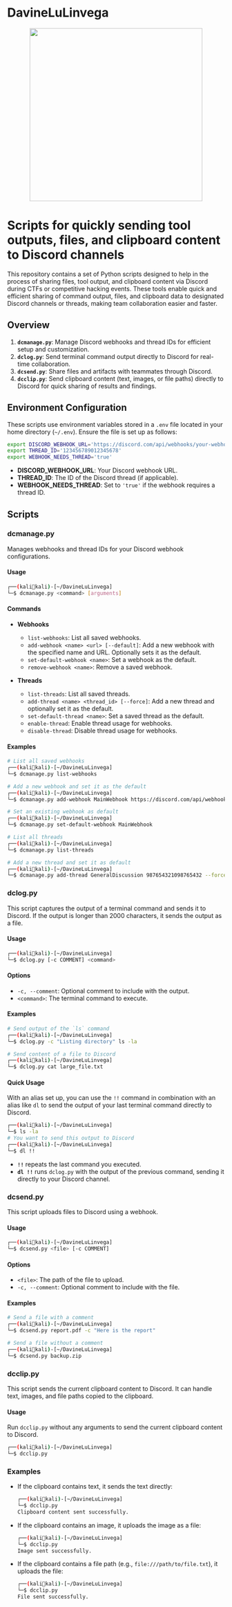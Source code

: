 # DavineLuLinvega

<p align="center">
  <img src="https://i.pinimg.com/originals/80/2f/c1/802fc1cd743108d1bc271203d217856e.jpg" width="400">

# Scripts for quickly sending tool outputs, files, and clipboard content to Discord channels 

This repository contains a set of Python scripts designed to help in the process of sharing files, tool output, and clipboard content via Discord during CTFs or competitive hacking events. These tools enable quick and efficient sharing of command output, files, and clipboard data to designated Discord channels or threads, making team collaboration easier and faster.

## Overview

1. **`dcmanage.py`**: Manage Discord webhooks and thread IDs for efficient setup and customization.
2. **`dclog.py`**: Send terminal command output directly to Discord for real-time collaboration.
3. **`dcsend.py`**: Share files and artifacts with teammates through Discord.
4. **`dcclip.py`**: Send clipboard content (text, images, or file paths) directly to Discord for quick sharing of results and findings.


## Environment Configuration

These scripts use environment variables stored in a `.env` file located in your home directory (`~/.env`). Ensure the file is set up as follows:

```bash
export DISCORD_WEBHOOK_URL='https://discord.com/api/webhooks/your-webhook-id/your-webhook-token'
export THREAD_ID='123456789012345678'
export WEBHOOK_NEEDS_THREAD='true'
```

- **DISCORD_WEBHOOK_URL**: Your Discord webhook URL.
- **THREAD_ID**: The ID of the Discord thread (if applicable).
- **WEBHOOK_NEEDS_THREAD**: Set to `'true'` if the webhook requires a thread ID.

## Scripts

### dcmanage.py

Manages webhooks and thread IDs for your Discord webhook configurations.

#### Usage

```bash
┌──(kalikali)-[~/DavineLuLinvega]
└─$ dcmanage.py <command> [arguments]
```

#### Commands

- **Webhooks**
  - `list-webhooks`: List all saved webhooks.
  - `add-webhook <name> <url> [--default]`: Add a new webhook with the specified name and URL. Optionally sets it as the default.
  - `set-default-webhook <name>`: Set a webhook as the default.
  - `remove-webhook <name>`: Remove a saved webhook.

- **Threads**
  - `list-threads`: List all saved threads.
  - `add-thread <name> <thread_id> [--force]`: Add a new thread and optionally set it as the default.
  - `set-default-thread <name>`: Set a saved thread as the default.
  - `enable-thread`: Enable thread usage for webhooks.
  - `disable-thread`: Disable thread usage for webhooks.

#### Examples

```bash
# List all saved webhooks
┌──(kalikali)-[~/DavineLuLinvega]
└─$ dcmanage.py list-webhooks

# Add a new webhook and set it as the default
┌──(kalikali)-[~/DavineLuLinvega]
└─$ dcmanage.py add-webhook MainWebhook https://discord.com/api/webhooks/12345/abcdef --default

# Set an existing webhook as default
┌──(kalikali)-[~/DavineLuLinvega]
└─$ dcmanage.py set-default-webhook MainWebhook

# List all threads
┌──(kalikali)-[~/DavineLuLinvega]
└─$ dcmanage.py list-threads

# Add a new thread and set it as default
┌──(kalikali)-[~/DavineLuLinvega]
└─$ dcmanage.py add-thread GeneralDiscussion 987654321098765432 --force
```

### dclog.py

This script captures the output of a terminal command and sends it to Discord. If the output is longer than 2000 characters, it sends the output as a file.

#### Usage

```bash
┌──(kalikali)-[~/DavineLuLinvega]
└─$ dclog.py [-c COMMENT] <command>
```

#### Options

- `-c, --comment`: Optional comment to include with the output.
- `<command>`: The terminal command to execute.

#### Examples

```bash
# Send output of the `ls` command
┌──(kalikali)-[~/DavineLuLinvega]
└─$ dclog.py -c "Listing directory" ls -la

# Send content of a file to Discord
┌──(kalikali)-[~/DavineLuLinvega]
└─$ dclog.py cat large_file.txt
```

#### Quick Usage

With an alias set up, you can use the `!!` command in combination with an alias like `dl` to send the output of your last terminal command directly to Discord.

```bash
┌──(kalikali)-[~/DavineLuLinvega]
└─$ ls -la
# You want to send this output to Discord
┌──(kalikali)-[~/DavineLuLinvega]
└─$ dl !!
```

- **`!!`** repeats the last command you executed.
- **`dl !!`** runs `dclog.py` with the output of the previous command, sending it directly to your Discord channel.

### dcsend.py

This script uploads files to Discord using a webhook.

#### Usage

```bash
┌──(kalikali)-[~/DavineLuLinvega]
└─$ dcsend.py <file> [-c COMMENT]
```

#### Options

- `<file>`: The path of the file to upload.
- `-c, --comment`: Optional comment to include with the file.

#### Examples

```bash
# Send a file with a comment
┌──(kalikali)-[~/DavineLuLinvega]
└─$ dcsend.py report.pdf -c "Here is the report"

# Send a file without a comment
┌──(kalikali)-[~/DavineLuLinvega]
└─$ dcsend.py backup.zip
```

### dcclip.py

This script sends the current clipboard content to Discord. It can handle text, images, and file paths copied to the clipboard.

#### Usage

Run `dcclip.py` without any arguments to send the current clipboard content to Discord.

```bash
┌──(kalikali)-[~/DavineLuLinvega]
└─$ dcclip.py
```

### Examples

- If the clipboard contains text, it sends the text directly:
  ```bash
  ┌──(kalikali)-[~/DavineLuLinvega]
  └─$ dcclip.py
  Clipboard content sent successfully.
  ```
- If the clipboard contains an image, it uploads the image as a file:
  ```bash
  ┌──(kalikali)-[~/DavineLuLinvega]
  └─$ dcclip.py
  Image sent successfully.
  ```
- If the clipboard contains a file path (e.g., `file:///path/to/file.txt`), it uploads the file:
  ```bash
  ┌──(kalikali)-[~/DavineLuLinvega]
  └─$ dcclip.py
  File sent successfully.
  ```
